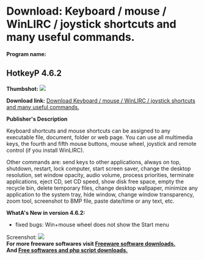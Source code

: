 # Download: Keyboard / mouse / WinLIRC / joystick shortcuts and many useful commands.

**Program name:**

## HotkeyP 4.6.2

  
**Thumbshot:** ![](http://www.freewarefiles.com/screenshot/hotkeyp_md.gif)   
  
**Download link:** [Download Keyboard / mouse / WinLIRC / joystick shortcuts and many useful commands.](http://freesoftwares.boysofts.com/HotkeyP_program_69962.html)  
  


**Publisher's Description**  
  


Keyboard shortcuts and mouse shortcuts can be assigned to any executable file, document, folder or web page. You can use all multimedia keys, the fourth and fifth mouse buttons, mouse wheel, joystick and remote control (if you install WinLIRC). 

Other commands are: send keys to other applications, always on top, shutdown, restart, lock computer, start screen saver, change the desktop resolution, set window opacity, audio volume, process priorities, terminate applications, eject CD, set CD speed, show disk free space, empty the recycle bin, delete temporary files, change desktop wallpaper, minimize any application to the system tray, hide window, change window transparency, zoom tool, screenshot to BMP file, paste date/time or any text, etc.

**WhatA's New in version 4.6.2:**

  * fixed bugs: Win+mouse wheel does not show the Start menu 

  
  
Screenshot: ![](http://www.freewarefiles.com/screenshot/hotkeyp.gif)   
**For more freeware softwares visit [Freeware software downloads.](http://freesoftwares.boysofts.com/)**   
**And [Free softwares and php script downloads.](http://www.boysofts.com/)**
